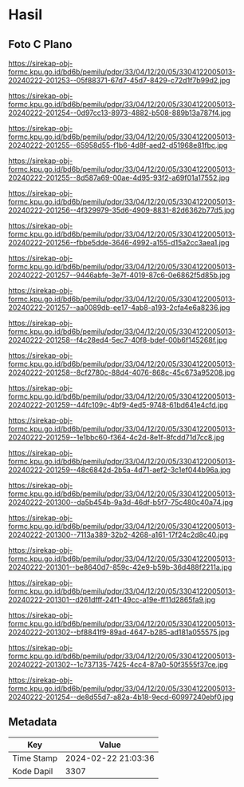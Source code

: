 # Hasil

## Foto C Plano

https://sirekap-obj-formc.kpu.go.id/bd6b/pemilu/pdpr/33/04/12/20/05/3304122005013-20240222-201253--05f88371-67d7-45d7-8429-c72d1f7b99d2.jpg

https://sirekap-obj-formc.kpu.go.id/bd6b/pemilu/pdpr/33/04/12/20/05/3304122005013-20240222-201254--0d97cc13-8973-4882-b508-889b13a787f4.jpg

https://sirekap-obj-formc.kpu.go.id/bd6b/pemilu/pdpr/33/04/12/20/05/3304122005013-20240222-201255--65958d55-f1b6-4d8f-aed2-d51968e81fbc.jpg

https://sirekap-obj-formc.kpu.go.id/bd6b/pemilu/pdpr/33/04/12/20/05/3304122005013-20240222-201255--8d587a69-00ae-4d95-93f2-a69f01a17552.jpg

https://sirekap-obj-formc.kpu.go.id/bd6b/pemilu/pdpr/33/04/12/20/05/3304122005013-20240222-201256--4f329979-35d6-4909-8831-82d6362b77d5.jpg

https://sirekap-obj-formc.kpu.go.id/bd6b/pemilu/pdpr/33/04/12/20/05/3304122005013-20240222-201256--fbbe5dde-3646-4992-a155-d15a2cc3aea1.jpg

https://sirekap-obj-formc.kpu.go.id/bd6b/pemilu/pdpr/33/04/12/20/05/3304122005013-20240222-201257--9446abfe-3e7f-4019-87c6-0e6862f5d85b.jpg

https://sirekap-obj-formc.kpu.go.id/bd6b/pemilu/pdpr/33/04/12/20/05/3304122005013-20240222-201257--aa0089db-ee17-4ab8-a193-2cfa4e6a8236.jpg

https://sirekap-obj-formc.kpu.go.id/bd6b/pemilu/pdpr/33/04/12/20/05/3304122005013-20240222-201258--f4c28ed4-5ec7-40f8-bdef-00b6f145268f.jpg

https://sirekap-obj-formc.kpu.go.id/bd6b/pemilu/pdpr/33/04/12/20/05/3304122005013-20240222-201258--8cf2780c-88d4-4076-868c-45c673a95208.jpg

https://sirekap-obj-formc.kpu.go.id/bd6b/pemilu/pdpr/33/04/12/20/05/3304122005013-20240222-201259--44fc109c-4bf9-4ed5-9748-61bd641e4cfd.jpg

https://sirekap-obj-formc.kpu.go.id/bd6b/pemilu/pdpr/33/04/12/20/05/3304122005013-20240222-201259--1e1bbc60-f364-4c2d-8e1f-8fcdd71d7cc8.jpg

https://sirekap-obj-formc.kpu.go.id/bd6b/pemilu/pdpr/33/04/12/20/05/3304122005013-20240222-201259--48c6842d-2b5a-4d71-aef2-3c1ef044b96a.jpg

https://sirekap-obj-formc.kpu.go.id/bd6b/pemilu/pdpr/33/04/12/20/05/3304122005013-20240222-201300--da5b454b-9a3d-46df-b5f7-75c480c40a74.jpg

https://sirekap-obj-formc.kpu.go.id/bd6b/pemilu/pdpr/33/04/12/20/05/3304122005013-20240222-201300--7113a389-32b2-4268-a161-17f24c2d8c40.jpg

https://sirekap-obj-formc.kpu.go.id/bd6b/pemilu/pdpr/33/04/12/20/05/3304122005013-20240222-201301--be8640d7-859c-42e9-b59b-36d488f2211a.jpg

https://sirekap-obj-formc.kpu.go.id/bd6b/pemilu/pdpr/33/04/12/20/05/3304122005013-20240222-201301--d261dfff-24f1-49cc-a19e-ff11d2865fa9.jpg

https://sirekap-obj-formc.kpu.go.id/bd6b/pemilu/pdpr/33/04/12/20/05/3304122005013-20240222-201302--bf8841f9-89ad-4647-b285-ad181a055575.jpg

https://sirekap-obj-formc.kpu.go.id/bd6b/pemilu/pdpr/33/04/12/20/05/3304122005013-20240222-201302--1c737135-7425-4cc4-87a0-50f3555f37ce.jpg

https://sirekap-obj-formc.kpu.go.id/bd6b/pemilu/pdpr/33/04/12/20/05/3304122005013-20240222-201254--de8d55d7-a82a-4b18-9ecd-60997240ebf0.jpg


## Metadata

| Key        | Value               |
| ---------- | ------------------- |
| Time Stamp | 2024-02-22 21:03:36 |
| Kode Dapil | 3307                |



